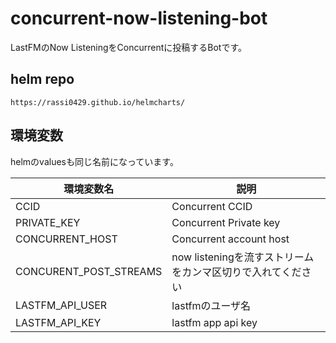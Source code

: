 # concurrent-now-listening-bot

LastFMのNow ListeningをConcurrentに投稿するBotです。

## helm repo

`https://rassi0429.github.io/helmcharts/`

## 環境変数
helmのvaluesも同じ名前になっています。

| 環境変数名                  | 説明                                   |
|------------------------|--------------------------------------|
| CCID                   | Concurrent CCID                      |
| PRIVATE_KEY            | Concurrent Private key               |
| CONCURRENT_HOST        | Concurrent account host              |
| CONCURENT_POST_STREAMS | now listeningを流すストリームをカンマ区切りで入れてください |
| LASTFM_API_USER        | lastfmのユーザ名                          |
| LASTFM_API_KEY         | lastfm app api key                   |
